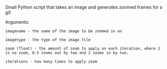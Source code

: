 Small Python script that takes an image and generates zoomed frames for a gif.

Arguments:

    imagename - the name of the image to be zoomed in on
    
    imagetype - the type of the image file
    
    zoom (float) - the amount of zoom to apply on each iteration, where 1 is no zoom, 0.5 zooms out by two and 2 zooms in by two.
    
    iterations - how many times to apply zoom

